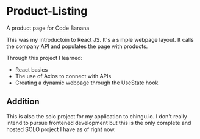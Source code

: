 # Product-Listing
A product page for Code Banana

This was my introductoin to React JS. It's a simple webpage layout. It calls the company API and populates the page with products.

Through this project I learned:
* React basics
* The use of Axios to connect with APIs
* Creating a dynamic webpage through the UseState hook

## Addition

This is also the solo project for my application to chingu.io. I don't really intend to pursue frontened development but this is the only complete and hosted SOLO project I have as of right now.
